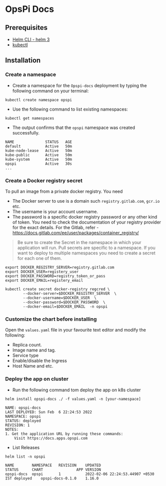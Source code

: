 OpsPi Docs
====

## Prerequisites

- [Helm CLI - helm 3](https://helm.sh/docs/intro/install/)
- [kubectl](https://kubernetes.io/docs/tasks/tools/#kubectl)

## Installation

### Create a namespace

- Create a namespace for the `Opspi-docs` deployment by typing the following command on your terminal:

```
kubectl create namespace opspi
```

- Use the following command to list existing namespaces:

```
kubectl get namespaces
```

- The output confirms that the `opspi` namespace was created successfully.

```
NAME              STATUS   AGE
default           Active   50m
kube-node-lease   Active   50m
kube-public       Active   50m
kube-system       Active   50m
opspi             Active   30s
...
```

### Create a Docker registry secret

To pull an image from a private docker registry. You need

- The Docker server to use is a domain such `registry.gitlab.com`, `gcr.io` etc.
- The username is your account username.
- The password is a specific docker registry password or any other kind of token.
  You need to check the documentation of your registry provider for the exact details.
  For the Gitlab, refer - https://docs.gitlab.com/ee/user/packages/container_registry/


> Be sure to create the Secret in the namespace in which your application will run. Pull secrets are specific to a namespace. If you want to deploy to multiple namespaces you need to create a secret for each one of them.


```
export DOCKER_REGISTRY_SERVER=registry.gitlab.com
export DOCKER_USER=registery_user
export DOCKER_PASSWORD=registry_token_or_pass
export DOCKER_EMAIL=registery_email

kubectl create secret docker-registry regcred \
        --docker-server=$DOCKER_REGISTRY_SERVER  \
        --docker-username=$DOCKER_USER  \
        --docker-password=$DOCKER_PASSWORD  \
        --docker-email=$DOCKER_EMAIL  -n opspi
```

### Customize the chart before installing

Open the `values.yaml` file in your favourite text editor and modify the following:

- Replica count.
- Image name and tag.
- Service type
- Enable/disable the Ingress
- Host Name and etc.

### Deploy the app on cluster

- Run the following command tom deploy the app on k8s cluster

```
helm install opspi-docs ./ -f values.yaml -n [your-namespace]

NAME: opspi-docs
LAST DEPLOYED: Sun Feb  6 22:24:53 2022
NAMESPACE: opspi
STATUS: deployed
REVISION: 1
NOTES:
1. Get the application URL by running these commands:
    Visit https://docs.apps.opspi.com

```

- List Releases

```
helm list -n opspi

NAME      	NAMESPACE	REVISION	UPDATED                            	STATUS  	CHART           	APP VERSION
opspi-docs	opspi    	1       	2022-02-06 22:24:53.44907 +0530 IST	deployed	opspi-docs-0.1.0	1.16.0
```
